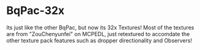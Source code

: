 # BqPac-32x
Its just like the other BqPac, but now its 32x Textures!
Most of the textures are from "ZouChenyunfei" on MCPEDL, just retextured to accomdate the other texture pack features such as dropper directionality and Observers!

